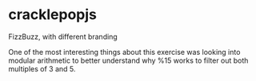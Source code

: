 # cracklepopjs
FizzBuzz, with different branding

One of the most interesting things about this exercise was looking into modular arithmetic to better understand why %15 works to filter out both multiples of 3 and 5.
